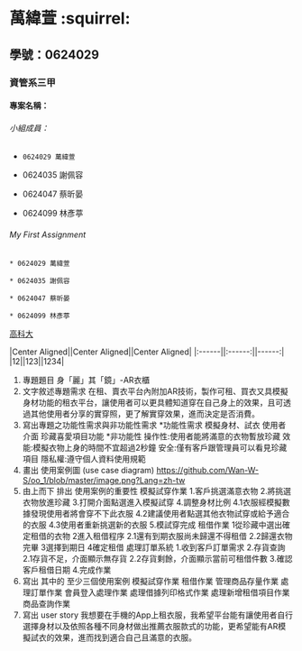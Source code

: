 # 萬緯萱 :squirrel:

## 學號：0624029

### 資管系三甲

#### 專案名稱：

###### 小組成員：

* `0624029 萬緯萱`

* 0624035 謝佩容

* 0624047 蔡昕晏

* 0624099 林彥葶

###### My First Assignment


```
* 0624029 萬緯萱

* 0624035 謝佩容

* 0624047 蔡昕晏

* 0624099 林彥葶
```

[高科大](https://www.nkust.edu.tw)

|Center Aligned||Center Aligned||Center Aligned|
|:------||:------:||------:|
|12||123||1234|

1.	專題題目
身「麗」其「鏡」-AR衣櫃
2.	文字敘述專題需求
在租、賣衣平台內附加AR技術，製作可租、買衣又具模擬身材功能的租衣平台，讓使用者可以更具體知道穿在自己身上的效果，且可透過其他使用者分享的實穿照，更了解實穿效果，進而決定是否消費。
3.	寫出專題之功能性需求與非功能性需求
*功能性需求
模擬身材、試衣
使用者介面
珍藏喜愛項目功能
*非功能性
操作性:使用者能將滿意的衣物暫放珍藏
效能:模擬衣物上身的時間不宜超過2秒鐘
安全:僅有客戶跟管理員可以看見珍藏項目
隱私權:遵守個人資料使用規範
4.	畫出 使用案例圖 (use case diagram)
<https://github.com/Wan-W-S/oo_1/blob/master/image.png?Lang=zh-tw>
5.	由上而下 排出 使用案例的重要性
模擬試穿作業
1.客戶挑選滿意衣物
2.將挑選衣物放進珍藏 
3.打開介面點選進入模擬試穿
4.調整身材比例
  4.1衣服經模擬數據發現使用者將會穿不下此衣服
 4.2建議使用者點選其他衣物試穿或給予適合的衣服
 4.3使用者重新挑選新的衣服
5.模試穿完成
租借作業
1從珍藏中選出確定租借的衣物
2進入租借程序
 2.1還有到期衣服尚未歸還不得租借
 2.2歸還衣物完畢
3選擇到期日
4確定租借
處理訂單系統
1.收到客戶訂單需求
2.存貨查詢
  2.1存貨不足，介面顯示無存貨
  2.2存貨剩餘，介面顯示當前可租借件數
3.確認客戶租借日期
4.完成作業
6.	寫出 其中的 至少三個使用案例
模擬試穿作業
租借作業
管理商品存量作業
處理訂單作業
會員登入處理作業
處理借據列印格式作業
處理新增租借項目作業
商品查詢作業
7. 寫出 user story 
我想要在手機的App上租衣服，我希望平台能有讓使用者自行選擇身材以及依照各種不同身材做出推薦衣服款式的功能，更希望能有AR模擬試衣的效果，進而找到適合自己且滿意的衣服。

